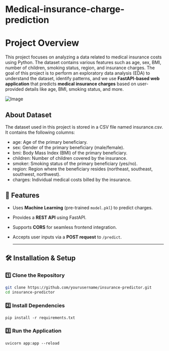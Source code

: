 # Medical-insurance-charge-prediction

# Project Overview

This project focuses on analyzing a data related to medical insurance costs using Python. The dataset contains various features such as age, sex, BMI, number of children, smoking status, region, and insurance charges. The goal of this project is to perform an exploratory data analysis (EDA) to understand the dataset, identify patterns, and we use  **FastAPI-based web application** that predicts **medical insurance charges** based on user-provided details like age, BMI, smoking status, and more.

![Image](https://github.com/user-attachments/assets/f34924db-2c2b-44c6-8fae-6337c21c1126)



## About Dataset
The dataset used in this project is stored in a CSV file named insurance.csv. It contains the following columns:

- age: Age of the primary beneficiary.
- sex: Gender of the primary beneficiary (male/female).
- bmi: Body Mass Index (BMI) of the primary beneficiary.
- children: Number of children covered by the insurance.
- smoker: Smoking status of the primary beneficiary (yes/no).
- region: Region where the beneficiary resides (northeast, southeast, southwest, northwest).
- charges: Individual medical costs billed by the insurance.

## 🚀 Features
- Uses **Machine Learning** (pre-trained `model.pkl`) to predict charges.
- Provides a **REST API** using FastAPI.
- Supports **CORS** for seamless frontend integration.
- Accepts user inputs via a **POST request** to `/predict`.

  ---

## 🛠️ Installation & Setup

### 1️⃣ **Clone the Repository**
```sh
git clone https://github.com/yourusername/insurance-predictor.git
cd insurance-predictor
```
### 2️⃣ Install Dependencies
```
pip install -r requirements.txt
```
### 3️⃣ Run the Application
```
uvicorn app:app --reload
```
